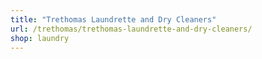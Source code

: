 ```yaml
---
title: "Trethomas Laundrette and Dry Cleaners"
url: /trethomas/trethomas-laundrette-and-dry-cleaners/
shop: laundry
---
```

